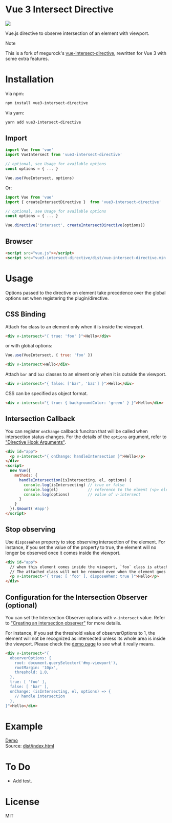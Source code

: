 # Vue 3 Intersect Directive

<a href="https://vuejs.org/"><img src="https://img.shields.io/badge/vue-3.4-brightgreen"/></a>

Vue.js directive to observe intersection of an element with viewport.

> [!NOTE]
> This is a fork of megurock's [vue-intersect-directive](https://github.com/megurock/vue-intersect-directive), rewritten for Vue 3 with some extra features.

# Installation

Via npm:

```bash
npm install vue3-intersect-directive
```

Via yarn:

```bash
yarn add vue3-intersect-directive
```

## Import

```js
import Vue from 'vue'
import VueIntersect from 'vue3-intersect-directive'

// optional, see Usage for available options
const options = { ... }

Vue.use(VueIntersect, options)
```

Or: 

```js
import Vue from 'vue'
import { createIntersectDirective }  from 'vue3-intersect-directive'

// optional, see Usage for available options
const options = { ... }

Vue.directive('intersect', createIntersectDirective(options))
```

## Browser

```html
<script src="vue.js"></script>
<script src="vue3-intersect-directive/dist/vue-intersect-directive.min.js"></script>
```

# Usage

Options passed to the directive on element take precedence over the global options set when registering the plugin/directive.

## CSS Binding 

Attach `foo` class to an element only when it is inside the viewport.

```html
<div v-intersect="{ true: 'foo' }">Hello</div>
```
or with global options:
```js
Vue.use(VueIntersect, { true: 'foo' })
```
```html
<div v-intersect>Hello</div>
```

Attach `bar` and `baz` classes to an elment only when it is outside the viewport.

```html
<div v-intersect="{ false: ['bar', 'baz'] }">Hello</div>
```

CSS can be specified as object format.

```html
<div v-intersect="{ true: { backgroundColor: 'green' } }">Hello</div>
```

## Intersection Callback

You can register `onChange` callback funciton that will be called when intersection status changes.
For the details of the `options` argument, refer to ["Directive Hook Arguments"](https://vuejs.org/v2/guide/custom-directive.html#Directive-Hook-Arguments).

```html
<div id="app">
  <p v-intersect="{ onChange: handleIntersection }">Hello</p>
</div>
<script>
  new Vue({
    methods: {
      handleIntersection(isIntersecting, el, options) {
        console.log(isIntersecting) // true or false
        console.log(el)             // reference to the elment (<p> element in this case)
        console.log(options)        // value of v-intersect 
      }
    }
  }).$mount('#app')
</script>
```

## Stop observing

Use `disposeWhen` property to stop observing intersection of the element. For instance, if you set the value of the property to true, the element will no longer be observed once it comes inside the viewport.

```html
<div id="app">
  // when this element comes inside the viewport, `foo` class is attached.
  // The attached class will not be removed even when the element goes outside the viewport.
  <p v-intersect="{ true: [ 'foo' ], disposeWhen: true }">Hello</p>
</div>
```

## Configuration for the Intersection Observer (optional)

You can set the Intersection Observer options with `v-intersect` value. Refer to ["Creating an intersection observer"](https://developer.mozilla.org/en-US/docs/Web/API/Intersection_Observer_API#Creating_an_intersection_observer) for more details.

For instance, if you set the threshold value of observerOptions to 1, the element will not be recognized as intersected unless its whole area is inside the viewport. Please check the [demo page](https://megurock.github.io/vue-intersect-directive/dist/) to see what it really means.

```html
<div v-intersect="{ 
  observerOptions: {
    root: document.querySelector('#my-viewport'),
    rootMargin: '10px',
    threshold: 1.0,
  },
  true: [ 'foo' ],
  false: [ 'bar' ],
  onChange: (isIntersecting, el, options) => {
    // handle intersection
  },
}">Hello</div>
```

# Example 

[Demo](https://megurock.github.io/vue-intersect-directive/dist/)  
Source: [dist/index.html](https://github.com/megurock/vue-intersect-directive/blob/master/dist/index.html)

# To Do

- Add test.

# License

MIT
